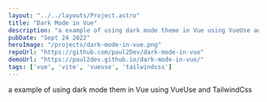 ```yaml
---
layout: "../../layouts/Project.astro"
title: "Dark Mode in Vue"
description: "a example of using dark mode theme in Vue using VueUse and TailwindCss"
pubDate: "Sept 24 2022"
heroImage: "/projects/dark-mode-in-vue.png"
repoUrl: "https://github.com/paul2Dev/dark-mode-in-vue"
demoUrl: "https://paul2dev.github.io/dark-mode-in-vue/"
tags: ['vue', 'vite', 'vueuse', 'tailwindcss']
--- 
```


a example of using dark mode them in Vue using VueUse and TailwindCss
